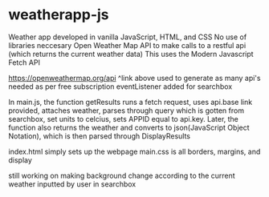 # weatherapp-js
Weather app developed in vanilla JavaScript, HTML, and CSS
No use of libraries neccesary
Open Weather Map API to make calls to a restful api (which returns the current weather data)
This uses the Modern Javascript Fetch API

https://openweathermap.org/api 
^link above used to generate as many api's needed as per free subscription
eventListener added for searchbox

In main.js, the function getResults runs a fetch request, uses api.base link provided, attaches weather, parses through query which is gotten from searchbox,
set units to celcius, sets APPID equal to api.key. Later, the function also returns the weather and converts to json(JavaScript Object Notation), 
which is then parsed through DisplayResults

index.html simply sets up the webpage
main.css is all borders, margins, and display

still working on making background change according to the current weather inputted by user in searchbox
